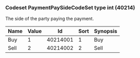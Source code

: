 ### Codeset PaymentPaySideCodeSet type int (40214)

The side of the party paying the payment.

| Name | Value | Id       | Sort | Synopsis |
|------|-------|----------|------|----------|
| Buy  | 1     | 40214001 | 1    | Buy      |
| Sell | 2     | 40214002 | 2    | Sell     |

